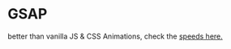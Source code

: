 # GSAP
better than vanilla JS & CSS Animations, check the [speeds here.](https://greensock.com/js/speed.html)
